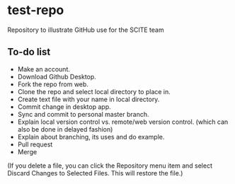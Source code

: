 # test-repo
Repository to illustrate GitHub use for the SCITE team


## To-do list

- Make an account.
- Download Github Desktop.
- Fork the repo from web.
- Clone the repo and select local directory to place in.
- Create text file with your name in local directory.
- Commit change in desktop app.
- Sync and commit to personal master branch.
- Explain local version control vs. remote/web version control. (which can also be done in delayed fashion)
- Explain about branching, its uses and do example.
- Pull request
- Merge


(If you delete a file, you can click the Repository menu item and select Discard Changes to Selected Files. This will restore the file.)

